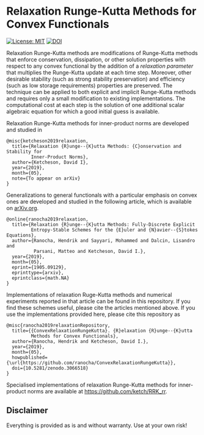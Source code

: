 # Relaxation Runge-Kutta Methods for Convex Functionals

[![License: MIT](https://img.shields.io/badge/License-MIT-success.svg)](https://opensource.org/licenses/MIT)
[![DOI](https://zenodo.org/badge/DOI/10.5281/zenodo.3066518.svg)](https://doi.org/10.5281/zenodo.3066518)

Relaxation Runge-Kutta methods are modifications of Runge-Kutta methods that
enforce conservation, dissipation, or other solution properties with respect
to any convex functional by the addition of a *relaxation parameter* that
multiplies the Runge-Kutta update at each time step.
Moreover, other desirable stability (such as strong stability preservation)
and efficiency (such as low storage requirements) properties are preserved.
The technique can be applied to both explicit and implicit Runge-Kutta
methods and requires only a small modification to existing implementations.
The computational cost at each step is the solution of one additional scalar
algebraic equation for which a good initial guess is available.

Relaxation Runge-Kutta methods for inner-product norms are developed and
studied in
```
@misc{ketcheson2019relaxation,
  title={Relaxation {R}unge--{K}utta Methods: {C}onservation and Stability for
         Inner-Product Norms},
  author={Ketcheson, David I},
  year={2019},
  month={05},
  note={To appear on arXiv}
}
```
Generalizations to general functionals with a particular emphasis on convex ones
are developed and studied in the following article, which is available on
[arXiv.org](https://arxiv.org/abs/1905.09129).
```
@online{ranocha2019relaxation,
  title={Relaxation {R}unge--{K}utta Methods: Fully-Discrete Explicit
         Entropy-Stable Schemes for the {E}uler and {N}avier--{S}tokes Equations},
  author={Ranocha, Hendrik and Sayyari, Mohammed and Dalcin, Lisandro and
          Parsani, Matteo and Ketcheson, David I.},
  year={2019},
  month={05},
  eprint={1905.09129},
  eprinttype={arxiv},
  eprintclass={math.NA}
}
```
Implementations of relaxation Ruge-Kutta methods and numerical experiments
reported in that article can be found in this repository. If you find these
schemes useful, please cite the articles mentioned above. If you use the
implementations provided here, please cite this repository as
```
@misc{ranocha2019relaxationRepository,
  title={{ConvexRelaxationRungeKutta}. {R}elaxation {R}unge--{K}utta
         Methods for Convex Functionals},
  author={Ranocha, Hendrik and Ketcheson, David I.},
  year={2019},
  month={05},
  howpublished={\url{https://github.com/ranocha/ConvexRelaxationRungeKutta}},
  doi={10.5281/zenodo.3066518}
}
```
Specialised implementations of relaxation Runge-Kutta methods for inner-product
norms are available at https://github.com/ketch/RRK_rr.


## Disclaimer

Everything is provided as is and without warranty. Use at your own risk!
